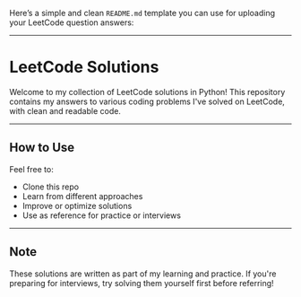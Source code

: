﻿Here’s a simple and clean `README.md` template you can use for uploading your LeetCode question answers:

---

# LeetCode Solutions

Welcome to my collection of LeetCode solutions in Python! This repository contains my answers to various coding problems I've solved on LeetCode, with clean and readable code.

---

## How to Use

Feel free to:
- Clone this repo
- Learn from different approaches
- Improve or optimize solutions
- Use as reference for practice or interviews

---

## Note

These solutions are written as part of my learning and practice. If you're preparing for interviews, try solving them yourself first before referring!


```
